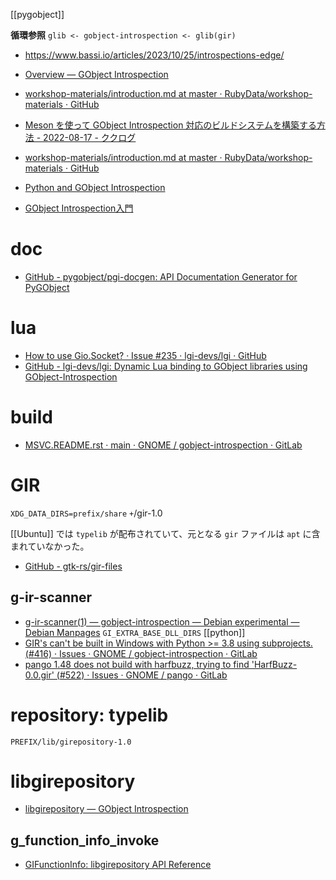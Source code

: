 [[pygobject]]

**循環参照** `glib <- gobject-introspection <- glib(gir)`

- https://www.bassi.io/articles/2023/10/25/introspections-edge/

- [Overview — GObject Introspection](https://gi.readthedocs.io/en/latest/)
- [workshop-materials/introduction.md at master · RubyData/workshop-materials · GitHub](https://github.com/RubyData/workshop-materials/blob/master/gobject-introspection/introduction.md)
- [Meson を使って GObject Introspection 対応のビルドシステムを構築する方法 - 2022-08-17 - ククログ](https://www.clear-code.com/blog/2022/8/17/meson-and-gobject-introspection.html)
- [workshop-materials/introduction.md at master · RubyData/workshop-materials · GitHub](https://github.com/RubyData/workshop-materials/blob/master/gobject-introspection/introduction.md)

- [Python and GObject Introspection](https://www.slideshare.net/yurenju/python-and-gobject-introspection)

- [GObject Introspection入門](https://github.com/RubyData/workshop-materials/blob/master/gobject-introspection/introduction.md)

# doc

- [GitHub - pygobject/pgi-docgen: API Documentation Generator for PyGObject](https://github.com/pygobject/pgi-docgen)

# lua

- [How to use Gio.Socket? · Issue #235 · lgi-devs/lgi · GitHub](https://github.com/lgi-devs/lgi/issues/235)
- [GitHub - lgi-devs/lgi: Dynamic Lua binding to GObject libraries using GObject-Introspection](https://github.com/lgi-devs/lgi)

# build

- [MSVC.README.rst · main · GNOME / gobject-introspection · GitLab](https://gitlab.gnome.org/GNOME/gobject-introspection/-/blob/main/MSVC.README.rst)

# GIR

`XDG_DATA_DIRS=prefix/share` `+`/gir-1.0

[[Ubuntu]] では `typelib` が配布されていて、元となる `gir` ファイルは `apt` に含まれていなかった。

- [GitHub - gtk-rs/gir-files](https://github.com/gtk-rs/gir-files)

## g-ir-scanner

- [g-ir-scanner(1) — gobject-introspection — Debian experimental — Debian Manpages](https://manpages.debian.org/experimental/gobject-introspection/g-ir-scanner.1.en.html#ENVIRONMENT_VARIABLES)
  `GI_EXTRA_BASE_DLL_DIRS`
  [[python]]
- [GIR's can't be built in Windows with Python >= 3.8 using subprojects. (#416) · Issues · GNOME / gobject-introspection · GitLab](https://gitlab.gnome.org/GNOME/gobject-introspection/-/issues/416)
- [pango 1.48 does not build with harfbuzz, trying to find 'HarfBuzz-0.0.gir' (#522) · Issues · GNOME / pango · GitLab](https://gitlab.gnome.org/GNOME/pango/-/issues/522)

# repository: typelib

`PREFIX/lib/girepository-1.0`

# libgirepository

- [libgirepository — GObject Introspection](https://gi.readthedocs.io/en/latest/writingbindings/libgirepository.html)

## g_function_info_invoke

- [GIFunctionInfo: libgirepository API Reference](https://gnome.pages.gitlab.gnome.org/gobject-introspection/girepository/gi-GIFunctionInfo.html#g-function-info-invoke)
